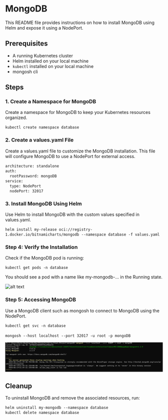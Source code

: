 # MongoDB
This README file provides instructions on how to install MongoDB using Helm and expose it using a NodePort.

## Prerequisites

- A running Kubernetes cluster
- Helm installed on your local machine
- `kubectl` installed on your local machine
- mongosh cli

## Steps

### 1. Create a Namespace for MongoDB
Create a namespace for MongoDB to keep your Kubernetes resources organized.
```
kubectl create namespace database
```

### 2. Create a values.yaml File
Create a values.yaml file to customize the MongoDB installation. This file will configure MongoDB to use a NodePort for external access.
```
architecture: standalone
auth:
  rootPassword: mongoDB
service:
  type: NodePort
  nodePort: 32017
```

### 3. Install MongoDB Using Helm
Use Helm to install MongoDB with the custom values specified in values.yaml.
```
helm install my-release oci://registry-1.docker.io/bitnamicharts/mongodb --namespace database -f values.yaml
```

### Step 4: Verify the Installation
Check if the MongoDB pod is running:
```
kubectl get pods -n database
```
You should see a pod with a name like my-mongodb-... in the Running state.

![alt text](screenshots/pods.pngpods.png)

### Step 5: Accessing MongoDB
Use a MongoDB client such as mongosh to connect to MongoDB using the NodePort.
```
kubectl get svc -n database

mongosh --host localhost --port 32017 -u root -p mongoDB
```
![alt text](screenshots/success.png)

## Cleanup
To uninstall MongoDB and remove the associated resources, run:
```
helm uninstall my-mongodb --namespace database
kubectl delete namespace database
```
